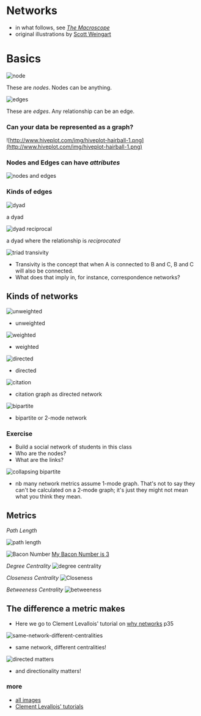 # Networks

+ in what follows, see [_The Macroscope_](http://www.themacroscope.org/?page_id=337)
+ original illustrations by [Scott Weingart](http://www.scottbot.net/HIAL/)


# Basics
![node](https://dl.dropboxusercontent.com/u/37716296/3907b/5.1%20nodes.png)

These are _nodes_. Nodes can be anything.


![edges](https://dl.dropboxusercontent.com/u/37716296/3907b/5.2%20edges.png)

These are _edges_. Any relationship can be an edge.


### Can your data be represented as a graph?
![http://www.hiveplot.com/img/hiveplot-hairball-1.png](http://www.hiveplot.com/img/hiveplot-hairball-1.png)


### Nodes and Edges can have _attributes_
![nodes and edges](https://dl.dropboxusercontent.com/u/37716296/3907b/5.3%20nodes%20and%20edges.png)


### Kinds of edges
![dyad](https://dl.dropboxusercontent.com/u/37716296/3907b/5.4%20dyad.png)

a dyad


![dyad reciprocal](https://dl.dropboxusercontent.com/u/37716296/3907b/5.5%20dyad%20reciprocal.png)

a dyad where the relationship is _reciprocated_


![triad transivity](https://dl.dropboxusercontent.com/u/37716296/3907b/5.7%20triad%20transivity.png)

+ Transivity is the concept that when A is connected to B and C, B and C will also be connected. 
+ What does that imply in, for instance, correspondence networks?



## Kinds of networks
![unweighted](https://dl.dropboxusercontent.com/u/37716296/3907b/5.9%20unweighted.png)

+ unweighted


![weighted](https://dl.dropboxusercontent.com/u/37716296/3907b/5.8%20weighted.png)

+ weighted


![directed](https://dl.dropboxusercontent.com/u/37716296/3907b/5.10%20directed.png)

+ directed


![citation](https://dl.dropboxusercontent.com/u/37716296/3907b/5.12%20citation.png)

+ citation graph as directed network


![bipartite](https://dl.dropboxusercontent.com/u/37716296/3907b/5.13%20collapsing%20a%20bipartite.png)

+ bipartite or 2-mode network


### Exercise
+ Build a social network of students in this class
+ Who are the nodes?
+ What are the links?


![collapsing bipartite](https://dl.dropboxusercontent.com/u/37716296/3907b/5.13%20collapsing%20a%20bipartite.png)

+ nb many network metrics assume 1-mode graph. That's not to say they can't be calculated on a 2-mode graph; it's just they might not mean what you think they mean.



## Metrics


_Path Length_

![path length](https://dl.dropboxusercontent.com/u/37716296/3907b/5.14%20path%20length.png)


![Bacon Number](http://readingeagle.com/storyimage/RE/20140328/LIFE/303289993/AR/0/AR-303289993.jpg)
[My Bacon Number is 3](http://electricarchaeology.ca/2011/09/10/my-bacon-number-is-3-my-wheeler-number-is-4/)


_Degree Centrality_
![degree centrality](https://dl.dropboxusercontent.com/u/37716296/3907b/5.15%20degree%20centrality.png)


_Closeness Centrality_
![Closeness](https://dl.dropboxusercontent.com/u/37716296/3907b/5.16%20closeness.png)


_Betweeness Centrality_
![betweeness](http://dl.dropboxusercontent.com/u/37716296/3907b/5.17%20betweeness.png)


## The difference a metric makes

+ Here we go to Clement Levallois' tutorial on [why networks](http://www.clementlevallois.net/gephi/tuto/en/why%20network%20viz_en.pdf) p35


![same-network-different-centralities](https://dl.dropboxusercontent.com/u/37716296/3907b/same-network-different-centralities.png)

+ same network, different centralities!


![directed matters](https://dl.dropboxusercontent.com/u/37716296/3907b/directed-matters.png)

+ and directionality matters!


### more

+ [all images](https://www.dropbox.com/sh/uep522aeb2ipu9v/AAALEyNOAAB7NjWT3Rf824fna?dl=0)
+ [Clement Levallois' tutorials](http://www.clementlevallois.net/gephi.html)
